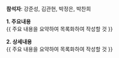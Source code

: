 **참석자**: 강준성, 김관현, 박정은, 박찬희

**1. 주요내용**  
{{ 주요 내용을 요약하여 목록화하여 작성할 것 }}

**2. 상세내용**  
{{ 주요 내용을 요약하여 목록화하여 작성할 것 }}
